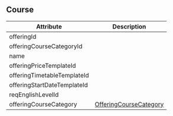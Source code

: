 ## Course

Attribute | Description
--- | ---
offeringId | 
offeringCourseCategoryId | 
name | 
offeringPriceTemplateId |
offeringTimetableTemplateId |
offeringStartDateTemplateId |
reqEnglishLevelId |
offeringCourseCategory | [OfferingCourseCategory](#offering-course-category)